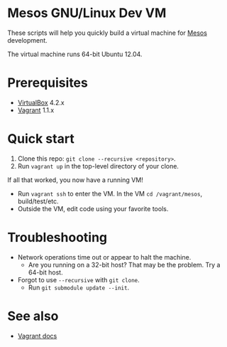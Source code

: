 # Mesos GNU/Linux Dev VM

These scripts will help you quickly build a virtual machine for [Mesos](http://incubator.apache.org/mesos/) development. 

The virtual machine runs 64-bit Ubuntu 12.04.

# Prerequisites

* [VirtualBox](https://www.virtualbox.org) 4.2.x
* [Vagrant](http://www.vagrantup.com) 1.1.x

# Quick start

1. Clone this repo: `git clone --recursive <repository>`.
1. Run `vagrant up` in the top-level directory of your clone.

If all that worked, you now have a running VM!

* Run `vagrant ssh` to enter the VM. In the VM `cd /vagrant/mesos`, build/test/etc.
* Outside the VM, edit code using your favorite tools.

# Troubleshooting

* Network operations time out or appear to halt the machine.
  * Are you running on a 32-bit host? That may be the problem. Try a 64-bit host.
* Forgot to use `--recursive` with `git clone`.
  * Run `git submodule update --init`.

# See also

* [Vagrant docs](http://docs.vagrantup.com/v2/)

